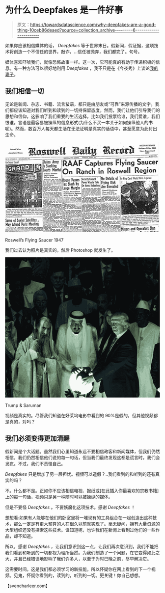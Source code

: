 # 为什么 Deepfakes 是一件好事

> 原文：<https://towardsdatascience.com/why-deepfakes-are-a-good-thing-10ceb86deaed?source=collection_archive---------6----------------------->

如果你应该相信媒体的话， *Deepfakes* 等于世界末日。假新闻，假证据，这项技术将创造一个不信任的世界，敲诈，…信任被抛弃，我们都完了。句号。

媒体喜欢吓唬我们，就像恐怖故事一样。这一次，它可能真的有助于传递积极的信息。有一种方法可以很好地利用 *Deepfakes* ，我不只是在《今夜秀》上谈论[我的妻子](/family-fun-with-deepfakes-or-how-i-got-my-wife-onto-the-tonight-show-a4454775c011)。

## 我们相信一切

无论是新闻、杂志、书籍、流言蜚语，都只是由朋友或“可靠”来源传播的文字。我们都应该知道对我们听到和读到的一切持保留态度。然而，我们让他们引导我们的思想和信仰，这影响了我们重要的生活选择，比如我们投票给谁，我们爱谁，我们恨谁。言语是最容易被操纵的信息形式(为什么不买一本关于如何操纵他人的书呢)。然而，数百万人每天都生活在无法证明是真实的话语中，甚至愿意为此付出生命。

![](img/f5d7d96a98a003e05bc55da8356cafeb.png)

Roswell’s Flying Saucer 1947

我们过去认为照片是真实的。然后 Photoshop 就发生了。

![](img/015a3be1de99ebe159edb72e6935a6d7.png)

Trump & Saruman

视频是真实的。尽管我们知道在好莱坞电影中看到的 90%是假的，但其他视频都是真的，对吗？

## 我们必须变得更加清醒

假新闻是个大话题。虽然我们心里知道永远不要相信政客和新闻媒体，但我们仍然相信，我们仍然相信他们说的每一句话，但当我们最终发现这都是谎言时，我们会发疯。不过，我们不责怪自己。

*Deepfakes* 只是增加了另一层担忧。视频可以造假？..我们看到的和听到的还有真实的吗？

不。什么都不是。正如你不应该相信电视、报纸或[在此插入你最喜欢的宗教书籍]上的每一句话，视频只是另一种随时可以被操纵的媒体。

但是不要怪 *Deepfakes* 。不要妖魔化这项技术。感谢 *Deepfakes* ！

想想看:如果有人能够在他们的卧室里将一堆现有的工具组合在一起创造出这种技术，那么一定是有更大预算的人在很久以前就实现了。毫无疑问，拥有大量资源的大型组织还没有探索这些技术。谁知道呢，也许我们在新闻上看到过他们的一些作品，却不知道。

所以，感谢 *Deepfakes* ，让我们意识到这一点，让我们再次意识到，我们不能把我们看到和听到的一切都视为理所当然。为我们制造了一个问题，在它变得如此之大，并且已经错误地影响了我们许多人，以至于为时已晚之前，尽早解决它。

这需要时间。这是我们都必须学习的新技能。所以怀疑你在网上看到的下一个视频。见鬼，怀疑你看到的，读到的，听到的一切。更关键！你自己想想。

【svencharleer.com】[](http://svencharleer.com/blog/2018/03/17/why-deepfakes-are-a-good-thing/)